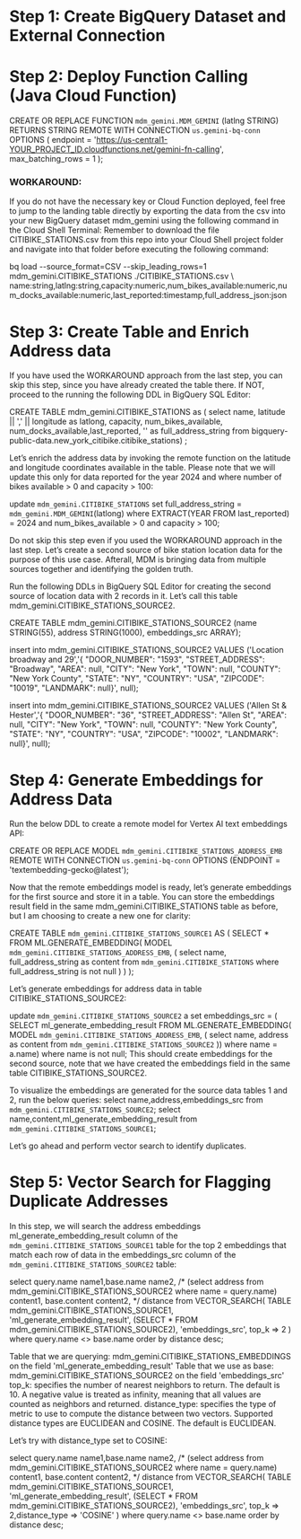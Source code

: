 # Step 1: Create BigQuery Dataset and External Connection

# Step 2: Deploy Function Calling (Java Cloud Function)

CREATE OR REPLACE FUNCTION 
  `mdm_gemini.MDM_GEMINI` (latlng STRING) RETURNS STRING
  REMOTE WITH CONNECTION `us.gemini-bq-conn`
  OPTIONS (
    endpoint = 'https://us-central1-YOUR_PROJECT_ID.cloudfunctions.net/gemini-fn-calling', max_batching_rows = 1
  );

### WORKAROUND: 
If you do not have the necessary key or Cloud Function deployed, feel free to jump to the landing table directly by exporting the data from the csv into your new BigQuery dataset mdm_gemini using the following command in the Cloud Shell Terminal:
Remember to download the file CITIBIKE_STATIONS.csv from this repo into your Cloud Shell project folder and navigate into that folder before executing the following command:

bq load --source_format=CSV --skip_leading_rows=1 mdm_gemini.CITIBIKE_STATIONS ./CITIBIKE_STATIONS.csv \ name:string,latlng:string,capacity:numeric,num_bikes_available:numeric,num_docks_available:numeric,last_reported:timestamp,full_address_json:json

# Step 3: Create Table and Enrich Address data

If you have used the WORKAROUND approach from the last step, you can skip this step, since you have already created the table there. If NOT, proceed to the running the following DDL in BigQuery SQL Editor:

CREATE TABLE mdm_gemini.CITIBIKE_STATIONS as (
select  name, latitude || ',' || longitude as latlong, capacity, num_bikes_available, num_docks_available,last_reported,
'' as full_address_string 
 from bigquery-public-data.new_york_citibike.citibike_stations) ;

Let’s enrich the address data by invoking the remote function on the latitude and longitude coordinates available in the table. Please note that we will update this only for data reported for the year 2024 and where number of bikes available > 0 and capacity > 100:

update `mdm_gemini.CITIBIKE_STATIONS` 
set full_address_string = `mdm_gemini.MDM_GEMINI`(latlong) 
where EXTRACT(YEAR FROM last_reported) = 2024 and num_bikes_available > 0 and capacity > 100;

Do not skip this step even if you used the WORKAROUND approach in the last step. 
Let’s create a second source of bike station location data for the purpose of this use case. Afterall, MDM is bringing data from multiple sources together and identifying the golden truth.

Run the following DDLs in BigQuery SQL Editor for creating the second source of location data with 2 records in it. Let’s call this table mdm_gemini.CITIBIKE_STATIONS_SOURCE2.

CREATE TABLE mdm_gemini.CITIBIKE_STATIONS_SOURCE2 (name STRING(55), address STRING(1000), embeddings_src ARRAY<FLOAT64>);

insert into mdm_gemini.CITIBIKE_STATIONS_SOURCE2 VALUES ('Location broadway and 29','{ "DOOR_NUMBER": "1593", "STREET_ADDRESS": "Broadway", "AREA": null, "CITY": "New York", "TOWN": null, "COUNTY": "New York County", "STATE": "NY", "COUNTRY": "USA", "ZIPCODE": "10019", "LANDMARK": null}', null);

insert into mdm_gemini.CITIBIKE_STATIONS_SOURCE2 VALUES ('Allen St & Hester','{ "DOOR_NUMBER": "36", "STREET_ADDRESS": "Allen St", "AREA": null, "CITY": "New York", "TOWN": null, "COUNTY": "New York County", "STATE": "NY", "COUNTRY": "USA", "ZIPCODE": "10002", "LANDMARK": null}', null);

# Step 4: Generate Embeddings for Address Data

Run the below DDL to create a remote model for Vertex AI text embeddings API:

CREATE OR REPLACE MODEL `mdm_gemini.CITIBIKE_STATIONS_ADDRESS_EMB`
REMOTE WITH CONNECTION `us.gemini-bq-conn`
OPTIONS (ENDPOINT = 'textembedding-gecko@latest');

Now that the remote embeddings model is ready, let’s generate embeddings for the first source and store it in a table. You can store the embeddings result field in the same mdm_gemini.CITIBIKE_STATIONS table as before, but I am choosing to create a new one for clarity:

CREATE TABLE `mdm_gemini.CITIBIKE_STATIONS_SOURCE1` AS (
SELECT *
FROM ML.GENERATE_EMBEDDING(
  MODEL `mdm_gemini.CITIBIKE_STATIONS_ADDRESS_EMB`,
  ( select name, full_address_string as content from `mdm_gemini.CITIBIKE_STATIONS` 
  where full_address_string is not null )
   )
);

Let’s generate embeddings for address data in table CITIBIKE_STATIONS_SOURCE2:

update `mdm_gemini.CITIBIKE_STATIONS_SOURCE2` a set embeddings_src =
(
SELECT  ml_generate_embedding_result
FROM ML.GENERATE_EMBEDDING(
  MODEL `mdm_gemini.CITIBIKE_STATIONS_ADDRESS_EMB`,
  ( select name, address as content from `mdm_gemini.CITIBIKE_STATIONS_SOURCE2` ))
where name = a.name) where name is not null;
This should create embeddings for the second source, note that we have created the embeddings field in the same table CITIBIKE_STATIONS_SOURCE2.

To visualize the embeddings are generated for the source data tables 1 and 2, run the below queries:
select name,address,embeddings_src from `mdm_gemini.CITIBIKE_STATIONS_SOURCE2`;
select name,content,ml_generate_embedding_result from `mdm_gemini.CITIBIKE_STATIONS_SOURCE1`;

Let’s go ahead and perform vector search to identify duplicates.

# Step 5: Vector Search for Flagging Duplicate Addresses

In this step, we will search the address embeddings ml_generate_embedding_result column of the `mdm_gemini.CITIBIKE_STATIONS_SOURCE1` table for the top 2 embeddings that match each row of data in the embeddings_src column of the `mdm_gemini.CITIBIKE_STATIONS_SOURCE2` table:

select query.name name1,base.name name2, 
/* (select address from mdm_gemini.CITIBIKE_STATIONS_SOURCE2 where name = query.name) content1, base.content content2, */
 distance
 from VECTOR_SEARCH(
  TABLE mdm_gemini.CITIBIKE_STATIONS_SOURCE1,
  'ml_generate_embedding_result',
  (SELECT * FROM mdm_gemini.CITIBIKE_STATIONS_SOURCE2),
  'embeddings_src',
  top_k => 2 
) where query.name <> base.name
order by distance desc;


Table that we are querying: mdm_gemini.CITIBIKE_STATIONS_EMBEDDINGS on the field 'ml_generate_embedding_result'
Table that we use as base: mdm_gemini.CITIBIKE_STATIONS_SOURCE2 on the field 'embeddings_src'
top_k: specifies the number of nearest neighbors to return. The default is 10. A negative value is treated as infinity, meaning that all values are counted as neighbors and returned.
distance_type: specifies the type of metric to use to compute the distance between two vectors. Supported distance types are EUCLIDEAN and COSINE. The default is EUCLIDEAN.

Let’s try with distance_type set to COSINE:

select query.name name1,base.name name2, 
/* (select address from mdm_gemini.CITIBIKE_STATIONS_SOURCE2 where name = query.name) content1, base.content content2, */
 distance
 from VECTOR_SEARCH(
  TABLE mdm_gemini.CITIBIKE_STATIONS_SOURCE1,
  'ml_generate_embedding_result',
  (SELECT * FROM mdm_gemini.CITIBIKE_STATIONS_SOURCE2),
  'embeddings_src',
  top_k => 2,distance_type => 'COSINE'
) where query.name <> base.name
order by distance desc;
